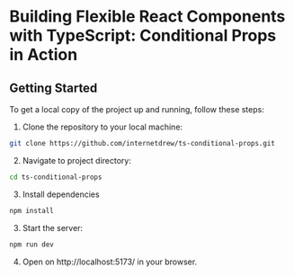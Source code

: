 # Building Flexible React Components with TypeScript: Conditional Props in Action

## Getting Started

To get a local copy of the project up and running, follow these steps:

1. Clone the repository to your local machine:

```bash
git clone https://github.com/internetdrew/ts-conditional-props.git
```

2. Navigate to project directory:

```bash
cd ts-conditional-props
```

3. Install dependencies

```bash
npm install
```

3. Start the server:

```bash
npm run dev
```

4. Open on http://localhost:5173/ in your browser.
